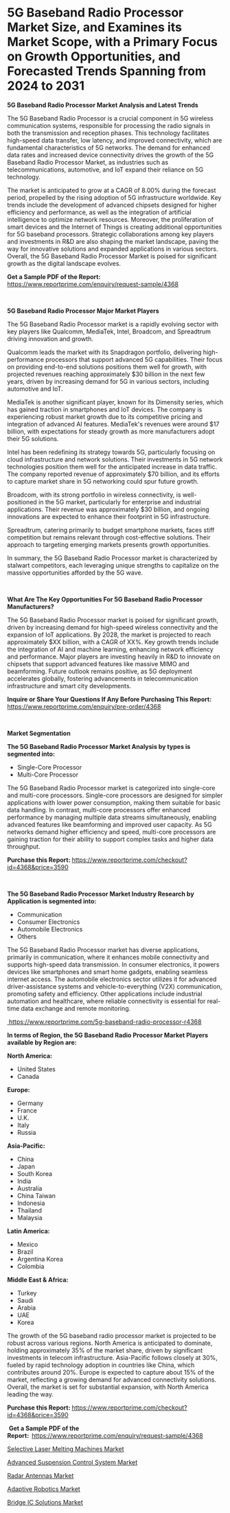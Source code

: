 <p><h1>5G Baseband Radio Processor Market Size, and Examines its Market Scope, with a Primary Focus on Growth Opportunities, and Forecasted Trends Spanning from 2024 to 2031</h1></p><p><strong>5G Baseband Radio Processor Market Analysis and Latest Trends</strong></p>
<p><p>The 5G Baseband Radio Processor is a crucial component in 5G wireless communication systems, responsible for processing the radio signals in both the transmission and reception phases. This technology facilitates high-speed data transfer, low latency, and improved connectivity, which are fundamental characteristics of 5G networks. The demand for enhanced data rates and increased device connectivity drives the growth of the 5G Baseband Radio Processor Market, as industries such as telecommunications, automotive, and IoT expand their reliance on 5G technology.</p><p>The market is anticipated to grow at a CAGR of 8.00% during the forecast period, propelled by the rising adoption of 5G infrastructure worldwide. Key trends include the development of advanced chipsets designed for higher efficiency and performance, as well as the integration of artificial intelligence to optimize network resources. Moreover, the proliferation of smart devices and the Internet of Things is creating additional opportunities for 5G baseband processors. Strategic collaborations among key players and investments in R&D are also shaping the market landscape, paving the way for innovative solutions and expanded applications in various sectors. Overall, the 5G Baseband Radio Processor Market is poised for significant growth as the digital landscape evolves.</p></p>
<p><strong>Get a Sample PDF of the Report:&nbsp;</strong> <a href="https://www.reportprime.com/enquiry/request-sample/4368?utm_campaign=75&utm_medium=2&utm_source=Github&utm_content=ia&utm_term=24122024&utm_id=5g-baseband-radio-processor">https://www.reportprime.com/enquiry/request-sample/4368</a></p>
<p>&nbsp;</p>
<p><strong>5G Baseband Radio Processor Major Market Players</strong></p>
<p><p>The 5G Baseband Radio Processor market is a rapidly evolving sector with key players like Qualcomm, MediaTek, Intel, Broadcom, and Spreadtrum driving innovation and growth. </p><p>Qualcomm leads the market with its Snapdragon portfolio, delivering high-performance processors that support advanced 5G capabilities. Their focus on providing end-to-end solutions positions them well for growth, with projected revenues reaching approximately $30 billion in the next few years, driven by increasing demand for 5G in various sectors, including automotive and IoT.</p><p>MediaTek is another significant player, known for its Dimensity series, which has gained traction in smartphones and IoT devices. The company is experiencing robust market growth due to its competitive pricing and integration of advanced AI features. MediaTek's revenues were around $17 billion, with expectations for steady growth as more manufacturers adopt their 5G solutions.</p><p>Intel has been redefining its strategy towards 5G, particularly focusing on cloud infrastructure and network solutions. Their investments in 5G network technologies position them well for the anticipated increase in data traffic. The company reported revenue of approximately $70 billion, and its efforts to capture market share in 5G networking could spur future growth.</p><p>Broadcom, with its strong portfolio in wireless connectivity, is well-positioned in the 5G market, particularly for enterprise and industrial applications. Their revenue was approximately $30 billion, and ongoing innovations are expected to enhance their footprint in 5G infrastructure.</p><p>Spreadtrum, catering primarily to budget smartphone markets, faces stiff competition but remains relevant through cost-effective solutions. Their approach to targeting emerging markets presents growth opportunities.</p><p>In summary, the 5G Baseband Radio Processor market is characterized by stalwart competitors, each leveraging unique strengths to capitalize on the massive opportunities afforded by the 5G wave.</p></p>
<p>&nbsp;</p>
<p><strong>What Are The Key Opportunities For 5G Baseband Radio Processor Manufacturers?</strong></p>
<p><p>The 5G Baseband Radio Processor market is poised for significant growth, driven by increasing demand for high-speed wireless connectivity and the expansion of IoT applications. By 2028, the market is projected to reach approximately $XX billion, with a CAGR of XX%. Key growth trends include the integration of AI and machine learning, enhancing network efficiency and performance. Major players are investing heavily in R&D to innovate on chipsets that support advanced features like massive MIMO and beamforming. Future outlook remains positive, as 5G deployment accelerates globally, fostering advancements in telecommunication infrastructure and smart city developments.</p></p>
<p><strong>Inquire or Share Your Questions If Any Before Purchasing This Report:</strong> <a href="https://www.reportprime.com/enquiry/pre-order/4368?utm_campaign=75&utm_medium=2&utm_source=Github&utm_content=ia&utm_term=24122024&utm_id=5g-baseband-radio-processor">https://www.reportprime.com/enquiry/pre-order/4368</a></p>
<p>&nbsp;</p>
<p><strong>Market Segmentation</strong></p>
<p><strong>The 5G Baseband Radio Processor Market Analysis by types is segmented into:</strong></p>
<p><ul><li>Single-Core Processor</li><li>Multi-Core Processor</li></ul></p>
<p><p>The 5G Baseband Radio Processor market is categorized into single-core and multi-core processors. Single-core processors are designed for simpler applications with lower power consumption, making them suitable for basic data handling. In contrast, multi-core processors offer enhanced performance by managing multiple data streams simultaneously, enabling advanced features like beamforming and improved user capacity. As 5G networks demand higher efficiency and speed, multi-core processors are gaining traction for their ability to support complex tasks and higher data throughput.</p></p>
<p><strong>Purchase this Report:&nbsp;</strong><a href="https://www.reportprime.com/checkout?id=4368&price=3590&utm_campaign=75&utm_medium=2&utm_source=Github&utm_content=ia&utm_term=24122024&utm_id=5g-baseband-radio-processor">https://www.reportprime.com/checkout?id=4368&price=3590</a></p>
<p>&nbsp;</p>
<p><strong>The 5G Baseband Radio Processor Market Industry Research by Application is segmented into:</strong></p>
<p><ul><li>Communication</li><li>Consumer Electronics</li><li>Automobile Electronics</li><li>Others</li></ul></p>
<p><p>The 5G Baseband Radio Processor market has diverse applications, primarily in communication, where it enhances mobile connectivity and supports high-speed data transmission. In consumer electronics, it powers devices like smartphones and smart home gadgets, enabling seamless internet access. The automobile electronics sector utilizes it for advanced driver-assistance systems and vehicle-to-everything (V2X) communication, promoting safety and efficiency. Other applications include industrial automation and healthcare, where reliable connectivity is essential for real-time data exchange and remote monitoring.</p></p>
<p><a href="https://www.reportprime.com/5g-baseband-radio-processor-r4368?utm_campaign=75&utm_medium=2&utm_source=Github&utm_content=ia&utm_term=24122024&utm_id=5g-baseband-radio-processor">&nbsp;https://www.reportprime.com/5g-baseband-radio-processor-r4368</a></p>
<p><strong>In terms of Region, the 5G Baseband Radio Processor Market Players available by Region are:</strong></p>
<p>
    <p> <strong> North America: </strong>
        <ul>
            <li>United States</li>
            <li>Canada</li>
        </ul>
        </p> 
    <p> <strong> Europe: </strong>
        <ul>
            <li>Germany</li>
            <li>France</li>
            <li>U.K.</li>
            <li>Italy</li>
            <li>Russia</li>
        </ul>
        </p> 
    <p> <strong> Asia-Pacific: </strong>
        <ul>
            <li>China</li>
            <li>Japan</li>
            <li>South Korea</li>
            <li>India</li>
            <li>Australia</li>
            <li>China Taiwan</li>
            <li>Indonesia</li>
            <li>Thailand</li>
            <li>Malaysia</li>
        </ul>
        </p> 
    <p> <strong> Latin America: </strong>
        <ul>
            <li>Mexico</li>
            <li>Brazil</li>
            <li>Argentina Korea</li>
            <li>Colombia</li>
        </ul>
        </p> 
    <p> <strong> Middle East & Africa: </strong>
        <ul>
            <li>Turkey</li>
            <li>Saudi</li>
            <li>Arabia</li>
            <li>UAE</li>
            <li>Korea</li>
        </ul>
    </p>
    </p>
<p><p>The growth of the 5G baseband radio processor market is projected to be robust across various regions. North America is anticipated to dominate, holding approximately 35% of the market share, driven by significant investments in telecom infrastructure. Asia-Pacific follows closely at 30%, fueled by rapid technology adoption in countries like China, which contributes around 20%. Europe is expected to capture about 15% of the market, reflecting a growing demand for advanced connectivity solutions. Overall, the market is set for substantial expansion, with North America leading the way.</p></p>
<p><strong>Purchase this Report: </strong><a href="https://www.reportprime.com/checkout?id=4368&price=3590&utm_campaign=75&utm_medium=2&utm_source=Github&utm_content=ia&utm_term=24122024&utm_id=5g-baseband-radio-processor">https://www.reportprime.com/checkout?id=4368&price=3590</a></p>
<p>&nbsp;<strong>Get a Sample PDF of the Report:&nbsp;&nbsp;</strong><a href="https://www.reportprime.com/enquiry/request-sample/4368?utm_campaign=75&utm_medium=2&utm_source=Github&utm_content=ia&utm_term=24122024&utm_id=5g-baseband-radio-processor">https://www.reportprime.com/enquiry/request-sample/4368</a></p>
<p><strong></strong></p>
<p><p><a href="https://www.linkedin.com/pulse/global-selective-laser-melting-machines-market-forecast-bawue?utm_campaign=75&utm_medium=2&utm_source=Github&utm_content=ia&utm_term=24122024&utm_id=5g-baseband-radio-processor">Selective Laser Melting Machines Market</a></p><p><a href="https://www.linkedin.com/pulse/a-mkt-nova-vc8zf?utm_campaign=75&utm_medium=2&utm_source=Github&utm_content=ia&utm_term=24122024&utm_id=5g-baseband-radio-processor">Advanced Suspension Control System Market</a></p><p><a href="https://github.com/alberthagorsuch/Market-Research-Report-List-1/blob/main/radar-antennas-market.md?utm_campaign=75&utm_medium=2&utm_source=Github&utm_content=ia&utm_term=24122024&utm_id=5g-baseband-radio-processor">Radar Antennas Market</a></p><p><a href="https://www.linkedin.com/pulse/strategic-market-insights-global-adaptive-robotics-2024--yuo4e?utm_campaign=75&utm_medium=2&utm_source=Github&utm_content=ia&utm_term=24122024&utm_id=5g-baseband-radio-processor">Adaptive Robotics Market</a></p><p><a href="https://github.com/skerretflossie9297/Market-Research-Report-List-1/blob/main/bridge-ic-solutions-market.md?utm_campaign=75&utm_medium=2&utm_source=Github&utm_content=ia&utm_term=24122024&utm_id=5g-baseband-radio-processor">Bridge IC Solutions Market</a></p></p>